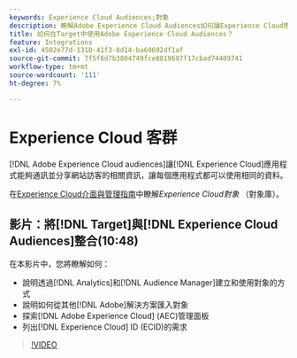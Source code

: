 ```yaml
---
keywords: Experience Cloud Audiences;對象
description: 瞭解Adobe Experience Cloud Audiences如何讓Experience Cloud應用程式通訊並與其他Adobe應用程式分享有關網站訪客的資訊。
title: 如何在Target中使用Adobe Experience Cloud Audiences？
feature: Integrations
exl-id: 4502e77d-1310-41f3-8d14-ba69692df1af
source-git-commit: 7f5f6d7b3804749fce8819697f17cbad74409741
workflow-type: tm+mt
source-wordcount: '111'
ht-degree: 7%

---
```


# Experience Cloud 客群

[!DNL Adobe Experience Cloud audiences]讓[!DNL Experience Cloud]應用程式能夠通訊並分享網站訪客的相關資訊，讓每個應用程式都可以使用相同的資料。

在[Experience Cloud介面與管理指南](https://experienceleague.adobe.com/docs/core-services/interface/audiences/audience-library.html?lang=zh-Hant&?lang=zh-Hant)中瞭解&#x200B;*Experience Cloud對象* （對象庫）。

## 影片：將[!DNL Target]與[!DNL Experience Cloud Audiences]整合(10:48)

在本影片中，您將瞭解如何：

* 說明透過[!DNL Analytics]和[!DNL Audience Manager]建立和使用對象的方式
* 說明如何從其他[!DNL Adobe]解決方案匯入對象
* 探索[!DNL Adobe Experience Cloud] (AEC)管理面板
* 列出[!DNL Experience Cloud] ID (ECID)的需求

>[!VIDEO](https://video.tv.adobe.com/v/35152)
